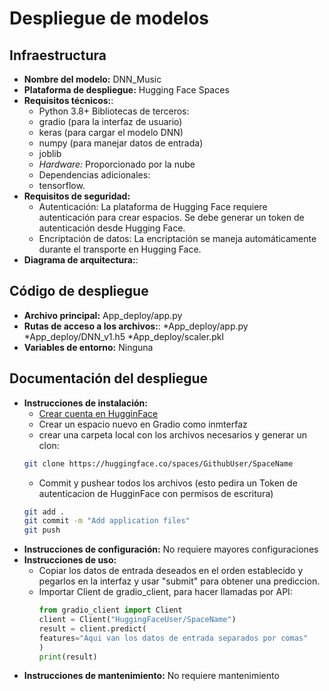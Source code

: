 # Despliegue de modelos

## Infraestructura

- **Nombre del modelo:** DNN_Music
- **Plataforma de despliegue:** Hugging Face Spaces
- **Requisitos técnicos:**:
    * Python 3.8+
    Bibliotecas de terceros:
    - gradio (para la interfaz de usuario)
    - keras (para cargar el modelo DNN)
    - numpy (para manejar datos de entrada)
    - joblib
    - *Hardware:* Proporcionado por la nube
    * Dependencias adicionales:
    - tensorflow.
- **Requisitos de seguridad:** 
    * Autenticación: La plataforma de Hugging Face requiere autenticación para crear espacios. Se debe generar un token de autenticación desde Hugging Face.
    * Encriptación de datos: La encriptación se maneja automáticamente durante el transporte en Hugging Face.
- **Diagrama de arquitectura:**:




## Código de despliegue

- **Archivo principal:** App_deploy/app.py
- **Rutas de acceso a los archivos:**:
    *App_deploy/app.py
    *App_deploy/DNN_v1.h5
    *App_deploy/scaler.pkl
- **Variables de entorno:** Ninguna

## Documentación del despliegue

- **Instrucciones de instalación:** 
    * [Crear cuenta en HugginFace](https://huggingface.co)
    * Crear un espacio nuevo en Gradio como inmterfaz
    * crear una carpeta local con los archivos necesarios y generar un clon:
    ```bash
    git clone https://huggingface.co/spaces/GithubUser/SpaceName
    ```
    * Commit y pushear todos los archivos (esto pedira un Token de autenticacion de HugginFace con permisos de escritura)
    ```bash
    git add .
    git commit -m "Add application files"
    git push
    ```
- **Instrucciones de configuración:** No requiere mayores configuraciones
- **Instrucciones de uso:** 
    * Copiar los datos de entrada deseados en el orden establecido y pegarlos en la interfaz y usar "submit" para obtener una prediccion.
    * Importar Client de gradio_client, para hacer llamadas por API:
        ```python
        from gradio_client import Client
        client = Client("HuggingFaceUser/SpaceName")
        result = client.predict(
		features="Aqui van los datos de entrada separados por comas"
        )
        print(result)
        ```
- **Instrucciones de mantenimiento:** No requiere mantenimiento
